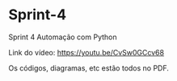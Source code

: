 # Sprint-4
Sprint 4 Automação com Python

Link do vídeo: https://youtu.be/CvSw0GCcv68

Os códigos, diagramas, etc estão todos no PDF.
